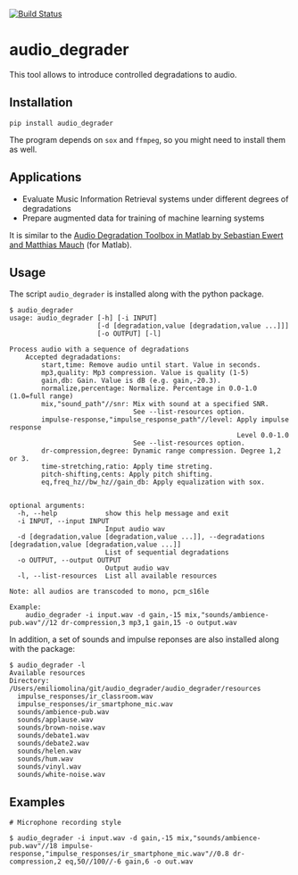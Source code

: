 [![Build Status](https://travis-ci.org/EliosMolina/audio_degrader.svg?branch=master)](https://travis-ci.org/EliosMolina/audio_degrader)
# audio_degrader

This tool allows to introduce controlled degradations to audio.

## Installation

`pip install audio_degrader`

The program depends on `sox` and `ffmpeg`, so you might need to install them as well.

## Applications
* Evaluate Music Information Retrieval systems under different degrees of degradations
* Prepare augmented data for training of machine learning systems

It is similar to the [Audio Degradation Toolbox in Matlab by Sebastian Ewert and Matthias Mauch][1] (for Matlab).


## Usage

The script `audio_degrader` is installed along with the python package.

```
$ audio_degrader
usage: audio_degrader [-h] [-i INPUT]
                      [-d [degradation,value [degradation,value ...]]]
                      [-o OUTPUT] [-l]

Process audio with a sequence of degradations
    Accepted degradadations:
        start,time: Remove audio until start. Value in seconds.
        mp3,quality: Mp3 compression. Value is quality (1-5)
        gain,db: Gain. Value is dB (e.g. gain,-20.3).
        normalize,percentage: Normalize. Percentage in 0.0-1.0 (1.0=full range)
        mix,"sound_path"//snr: Mix with sound at a specified SNR.
                               See --list-resources option.
        impulse-response,"impulse_response_path"//level: Apply impulse response
                                                         Level 0.0-1.0
                               See --list-resources option.
        dr-compression,degree: Dynamic range compression. Degree 1,2 or 3.
        time-stretching,ratio: Apply time streting.
        pitch-shifting,cents: Apply pitch shifting.
        eq,freq_hz//bw_hz//gain_db: Apply equalization with sox.


optional arguments:
  -h, --help            show this help message and exit
  -i INPUT, --input INPUT
                        Input audio wav
  -d [degradation,value [degradation,value ...]], --degradations [degradation,value [degradation,value ...]]
                        List of sequential degradations
  -o OUTPUT, --output OUTPUT
                        Output audio wav
  -l, --list-resources  List all available resources

Note: all audios are transcoded to mono, pcm_s16le

Example:
    audio_degrader -i input.wav -d gain,-15 mix,"sounds/ambience-pub.wav"//12 dr-compression,3 mp3,1 gain,15 -o output.wav
```

In addition, a set of sounds and impulse reponses are also installed along with the package:

```
$ audio_degrader -l
Available resources
Directory: /Users/emiliomolina/git/audio_degrader/audio_degrader/resources
  impulse_responses/ir_classroom.wav
  impulse_responses/ir_smartphone_mic.wav
  sounds/ambience-pub.wav
  sounds/applause.wav
  sounds/brown-noise.wav
  sounds/debate1.wav
  sounds/debate2.wav
  sounds/helen.wav
  sounds/hum.wav
  sounds/vinyl.wav
  sounds/white-noise.wav
```

## Examples

```
# Microphone recording style

$ audio_degrader -i input.wav -d gain,-15 mix,"sounds/ambience-pub.wav"//18 impulse-response,"impulse_responses/ir_smartphone_mic.wav"//0.8 dr-compression,2 eq,50//100//-6 gain,6 -o out.wav
```


[1]: https://code.soundsoftware.ac.uk/projects/audio-degradation-toolbox